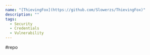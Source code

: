 ```yaml
---
name: "[ThievingFox](https://github.com/Slowerzs/ThievingFox)"
description: ""
tags:
  - Security
  - Credentials
  - Vulnerability
---
```

#repo
